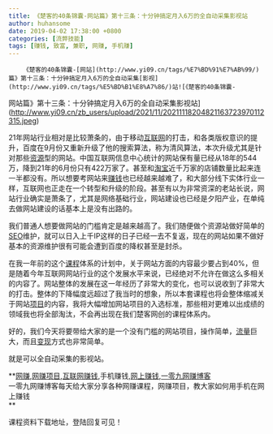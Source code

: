 ```yaml
---
title: 《楚客的40条锦囊-网站篇》第十三条：十分钟搞定月入6万的全自动采集影视站
author: huhansome
date: 2019-04-02 17:38:00 +0800
categories: [流弊技能]
tags: [赚钱, 致富, 兼职, 网赚, 手机赚]
---
```



        《楚客的40条锦囊-[网站](http://www.yi09.cn/tags/%E7%BD%91%E7%AB%99/)篇》第十三条：十分钟搞定月入6万的全自动采集[影视](http://www.yi09.cn/tags/%E5%BD%B1%E8%A7%86/)站![《楚客的40条锦囊-
网站篇》第十三条：十分钟搞定月入6万的全自动采集影视站](http://www.yi09.cn/zb_users/upload/2021/11/20211118204821163723970112315.jpeg)

21年网站行业相对是比较萧条的，由于移动[互联网](http://www.yi09.cn/tags/%E4%BA%92%E8%81%94%E7%BD%91/)的打击，和各类版权意识的提升，百度在9月份又重新升级了他的搜索算法，称为清风算法，本次升级尤其是针对那些[资源](http://www.yi09.cn/tags/%E8%B5%84%E6%BA%90/)型的网站。中国互联网信息中心统计的网站保有量已经从18年的544万，降到21年的6月份只有422万家了。甚至和[淘宝](http://www.yi09.cn/tags/%E6%B7%98%E5%AE%9D/)近千万家的店铺数量比起来连一半都没有。所以想要考网站来[赚钱](http://www.yi09.cn/tags/%E8%B5%9A%E9%92%B1/)也已经越来越难了，和大部分线下实体行业一样，互联网也正走在一个转型和升级的阶段。甚至有以为非常资深的老站长说，网站行业确实是萧条了，尤其是网络基础行业，网站建设也已经是夕阳产业，在单纯去做网站建设的话基本上是没有出路的。

我们普通人想要做网站的门槛肯定是越来越高了。我们随便做个资源站做好简单的[SEO](http://www.yi09.cn/tags/SEO/)维护，就可以日入上千IP这样的日子已经一去不复返，现在的网站如果不做好基本的资源维护很有可能会遭到百度的降权甚至是封杀。

在我一年前的这个[课程](http://www.yi09.cn/tags/%E8%AF%BE%E7%A8%8B/)体系的计划中，关于网站方面的内容最少要占到40%，但是随着今年互联网网站行业的这个发展水平来说，已经绝对不允许在做这么多相关的内容了。网站整体的发展在这一年经历了非常大的变化，也可以说收到了非常大的打击。整体的下降幅度远超过了我当时的想象，所以本套课程也将会整体缩减关于网站[项目](http://www.yi09.cn/tags/%E9%A1%B9%E7%9B%AE/)的内容，我将大幅增加网站项目的入选标准，那些相对更难以出成绩的领域我也将全部淘汰，不会再出现在我们楚客网创的课程体系内。

好的，我们今天将要带给大家的是一个没有门槛的网站项目，操作简单，[流量](http://www.yi09.cn/tags/%E6%B5%81%E9%87%8F/)巨大，而且[变现](http://www.yi09.cn/tags/%E5%8F%98%E7%8E%B0/)方式也非常简单。

就是可以全自动采集的影视站。

  

**[网赚](http://www.yi09.cn/tags/%E7%BD%91%E8%B5%9A/),[网赚项目](http://www.yi09.cn/tags/%E7%BD%91%E8%B5%9A%E9%A1%B9%E7%9B%AE/),[互联网赚钱](http://www.yi09.cn/tags/%E4%BA%92%E8%81%94%E7%BD%91%E8%B5%9A%E9%92%B1/),手机赚钱,[网上赚钱](http://www.yi09.cn/tags/%E7%BD%91%E4%B8%8A%E8%B5%9A%E9%92%B1/),[一零九网赚博客](http://www.yi09.cn/tags/%E4%B8%80%E9%9B%B6%E4%B9%9D%E7%BD%91%E8%B5%9A%E5%8D%9A%E5%AE%A2/)  
一零九网赚博客每天给大家分享各种网赚课程，网赚项目，教大家如何用手机在网上赚钱  
**  
  
  

课程资料下载地址，登陆回复可见！


